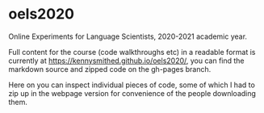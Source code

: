 # oels2020
Online Experiments for Language Scientists, 2020-2021 academic year.

Full content for the course (code walkthroughs etc) in a readable format is currently at https://kennysmithed.github.io/oels2020/, you can find the markdown source and zipped code on the gh-pages branch.

Here on you can inspect individual pieces of code, some of which I had to zip up in the webpage version for convenience of the people downloading them.

